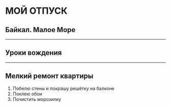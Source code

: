 # МОЙ ОТПУСК

## Байкал. Малое Море

___
## Уроки **вождения**

___
## Мелкий ремонт квартиры
1. Побелю стены и покрашу решётку на балконе
2. Поклею обои
3. Почистить морозилку